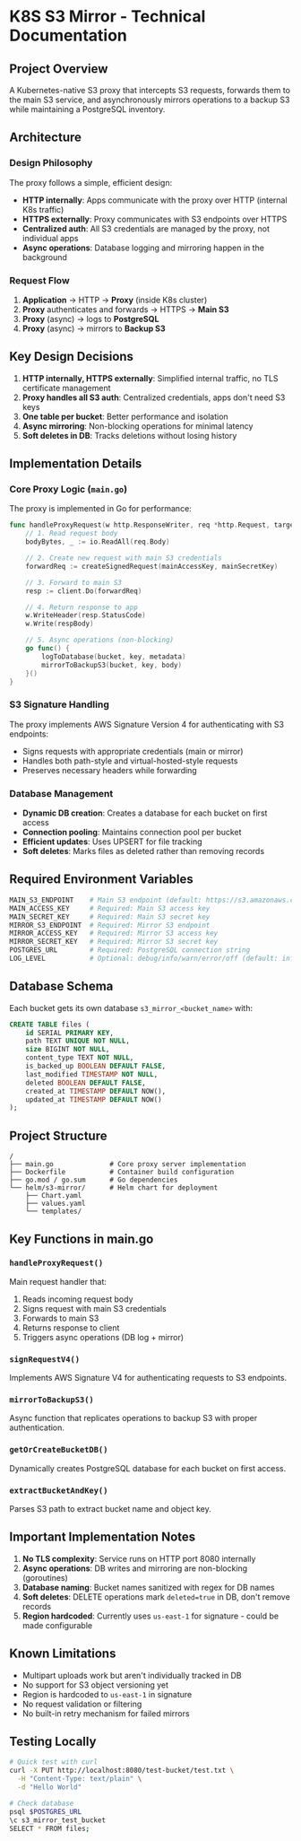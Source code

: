 # K8S S3 Mirror - Technical Documentation

## Project Overview

A Kubernetes-native S3 proxy that intercepts S3 requests, forwards them to the main S3 service, and asynchronously mirrors operations to a backup S3 while maintaining a PostgreSQL inventory.

## Architecture

### Design Philosophy

The proxy follows a simple, efficient design:

- **HTTP internally**: Apps communicate with the proxy over HTTP (internal K8s traffic)
- **HTTPS externally**: Proxy communicates with S3 endpoints over HTTPS
- **Centralized auth**: All S3 credentials are managed by the proxy, not individual apps
- **Async operations**: Database logging and mirroring happen in the background

### Request Flow

1. **Application** → HTTP → **Proxy** (inside K8s cluster)
2. **Proxy** authenticates and forwards → HTTPS → **Main S3**
3. **Proxy** (async) → logs to **PostgreSQL**
4. **Proxy** (async) → mirrors to **Backup S3**

## Key Design Decisions

1. **HTTP internally, HTTPS externally**: Simplified internal traffic, no TLS certificate management
2. **Proxy handles all S3 auth**: Centralized credentials, apps don't need S3 keys
3. **One table per bucket**: Better performance and isolation
4. **Async mirroring**: Non-blocking operations for minimal latency
5. **Soft deletes in DB**: Tracks deletions without losing history

## Implementation Details

### Core Proxy Logic (`main.go`)

The proxy is implemented in Go for performance:

```go
func handleProxyRequest(w http.ResponseWriter, req *http.Request, targetURL *url.URL) {
    // 1. Read request body
    bodyBytes, _ := io.ReadAll(req.Body)

    // 2. Create new request with main S3 credentials
    forwardReq := createSignedRequest(mainAccessKey, mainSecretKey)

    // 3. Forward to main S3
    resp := client.Do(forwardReq)

    // 4. Return response to app
    w.WriteHeader(resp.StatusCode)
    w.Write(respBody)

    // 5. Async operations (non-blocking)
    go func() {
        logToDatabase(bucket, key, metadata)
        mirrorToBackupS3(bucket, key, body)
    }()
}
```

### S3 Signature Handling

The proxy implements AWS Signature Version 4 for authenticating with S3 endpoints:

- Signs requests with appropriate credentials (main or mirror)
- Handles both path-style and virtual-hosted-style requests
- Preserves necessary headers while forwarding

### Database Management

- **Dynamic DB creation**: Creates a database for each bucket on first access
- **Connection pooling**: Maintains connection pool per bucket
- **Efficient updates**: Uses UPSERT for file tracking
- **Soft deletes**: Marks files as deleted rather than removing records

## Required Environment Variables

```bash
MAIN_S3_ENDPOINT    # Main S3 endpoint (default: https://s3.amazonaws.com)
MAIN_ACCESS_KEY     # Required: Main S3 access key
MAIN_SECRET_KEY     # Required: Main S3 secret key
MIRROR_S3_ENDPOINT  # Required: Mirror S3 endpoint
MIRROR_ACCESS_KEY   # Required: Mirror S3 access key
MIRROR_SECRET_KEY   # Required: Mirror S3 secret key
POSTGRES_URL        # Required: PostgreSQL connection string
LOG_LEVEL           # Optional: debug/info/warn/error/off (default: info)
```

## Database Schema

Each bucket gets its own database `s3_mirror_<bucket_name>` with:

```sql
CREATE TABLE files (
    id SERIAL PRIMARY KEY,
    path TEXT UNIQUE NOT NULL,
    size BIGINT NOT NULL,
    content_type TEXT NOT NULL,
    is_backed_up BOOLEAN DEFAULT FALSE,
    last_modified TIMESTAMP NOT NULL,
    deleted BOOLEAN DEFAULT FALSE,
    created_at TIMESTAMP DEFAULT NOW(),
    updated_at TIMESTAMP DEFAULT NOW()
);
```

## Project Structure

```
/
├── main.go              # Core proxy server implementation
├── Dockerfile           # Container build configuration
├── go.mod / go.sum      # Go dependencies
└── helm/s3-mirror/      # Helm chart for deployment
    ├── Chart.yaml
    ├── values.yaml
    └── templates/
```

## Key Functions in main.go

### `handleProxyRequest()`

Main request handler that:

1. Reads incoming request body
2. Signs request with main S3 credentials
3. Forwards to main S3
4. Returns response to client
5. Triggers async operations (DB log + mirror)

### `signRequestV4()`

Implements AWS Signature V4 for authenticating requests to S3 endpoints.

### `mirrorToBackupS3()`

Async function that replicates operations to backup S3 with proper authentication.

### `getOrCreateBucketDB()`

Dynamically creates PostgreSQL database for each bucket on first access.

### `extractBucketAndKey()`

Parses S3 path to extract bucket name and object key.

## Important Implementation Notes

1. **No TLS complexity**: Service runs on HTTP port 8080 internally
2. **Async operations**: DB writes and mirroring are non-blocking (goroutines)
3. **Database naming**: Bucket names sanitized with regex for DB names
4. **Soft deletes**: DELETE operations mark `deleted=true` in DB, don't remove records
5. **Region hardcoded**: Currently uses `us-east-1` for signature - could be made configurable

## Known Limitations

- Multipart uploads work but aren't individually tracked in DB
- No support for S3 object versioning yet
- Region is hardcoded to `us-east-1` in signature
- No request validation or filtering
- No built-in retry mechanism for failed mirrors

## Testing Locally

```bash
# Quick test with curl
curl -X PUT http://localhost:8080/test-bucket/test.txt \
  -H "Content-Type: text/plain" \
  -d "Hello World"

# Check database
psql $POSTGRES_URL
\c s3_mirror_test_bucket
SELECT * FROM files;
```
